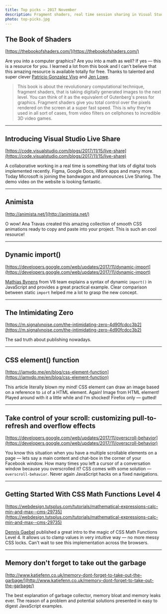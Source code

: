 ```yaml
---
title: Top picks — 2017 November
description: Fragment shaders, real time session sharing in Visual Studio Code, tons of smooth CSS animations, dynamic import in JavaScript, current state of publishing, CSS element function and brand new overscroll-behavior, garbage collector of JS engines and more!
photo: top-picks.jpg
---
```


## The Book of Shaders

[https://thebookofshaders.com/](https://thebookofshaders.com/)

Are you into a computer graphics? Are you into a math as well? If yes — this is a resource for you. I learned a lot from this book and I can't believe that this amazing resource is available totally for free. Thanks to talented and super clever [Patricio Gonzalez Vivo](https://twitter.com/patriciogv) and [Jen Lowe](http://jenlowe.net/).

> This book is about the revolutionary computational technique, fragment shaders, that is taking digitally generated images to the next level. You can think of it as the equivalent of Gutenberg's press for graphics. Fragment shaders give you total control over the pixels rendered on the screen at a super fast speed. This is why they're used in all sort of cases, from video filters on cellphones to incredible 3D video games.

- - -

## Introducing Visual Studio Live Share

[https://code.visualstudio.com/blogs/2017/11/15/live-share](https://code.visualstudio.com/blogs/2017/11/15/live-share)

A collaborative working in a real time is something that lots of digital tools implemented recently. Figma, Google Docs, iWork apps and many more. Today Microsoft is joining the bandwagon and announces Live Sharing. The demo video on the website is looking fantastic.

- - -

## Animista

[http://animista.net/](http://animista.net/)

O wow! Ana Travas created this amazing collection of smooth CSS animations ready to copy and paste into your project. This is such an cool resource!

- - -

## Dynamic import()

[https://developers.google.com/web/updates/2017/11/dynamic-import](https://developers.google.com/web/updates/2017/11/dynamic-import)

[Mathias Bynens](https://twitter.com/mathias) from V8 team explains a syntax of dynamic `import()` in JavaScript and provides a great practical example. Clear comparison between static `import` helped me a lot to grasp the new concept.

- - -

## The Intimidating Zero

[https://m.signalvnoise.com/the-intimidating-zero-4d90fcdcc3b2](https://m.signalvnoise.com/the-intimidating-zero-4d90fcdcc3b2)

The sad truth about publishing nowadays.

- - -

## CSS element() function

[https://iamvdo.me/en/blog/css-element-function](https://iamvdo.me/en/blog/css-element-function)

This article literally blown my mind! CSS element can draw an image based on a reference to `id` of a HTML element. Again! Image from HTML element! Played around with it a little while and I'm shocked! Firefox only — gutted!

- - -

## Take control of your scroll: customizing pull-to-refresh and overflow effects

[https://developers.google.com/web/updates/2017/11/overscroll-behavior](https://developers.google.com/web/updates/2017/11/overscroll-behavior)

You know this situation when you have a multiple scrollable elements on a page — lets say a main content and chat-box in the corner of your Facebook window. How many times you left a cursor of a conversation window because you overscrolled it? CSS comes with some solution — `overscroll-behavior`. Never again JavaScript hacks on a fixed navigations.

- - -

## Getting Started With CSS Math Functions Level 4

[https://webdesign.tutsplus.com/tutorials/mathematical-expressions-calc-min-and-max--cms-29735](https://webdesign.tutsplus.com/tutorials/mathematical-expressions-calc-min-and-max--cms-29735)

[Dennis Gaebel](https://twitter.com/DroidPinkman) published a great intro to the magic of CSS Math Functions Level 4. It allows us to clamp values in very intuitive way — no more messy CSS locks. Can't wait to see this implementation across the browsers.

- - -

## Memory don't forget to take out the garbage

[http://www.katiefenn.co.uk/memory-dont-forget-to-take-out-the-garbage/](http://www.katiefenn.co.uk/memory-dont-forget-to-take-out-the-garbage/)

The best explanation of garbage collector, memory bloat and memory leaks ever. The reason of a problem and potential solutions presented in easy to digest JavaScript examples.
